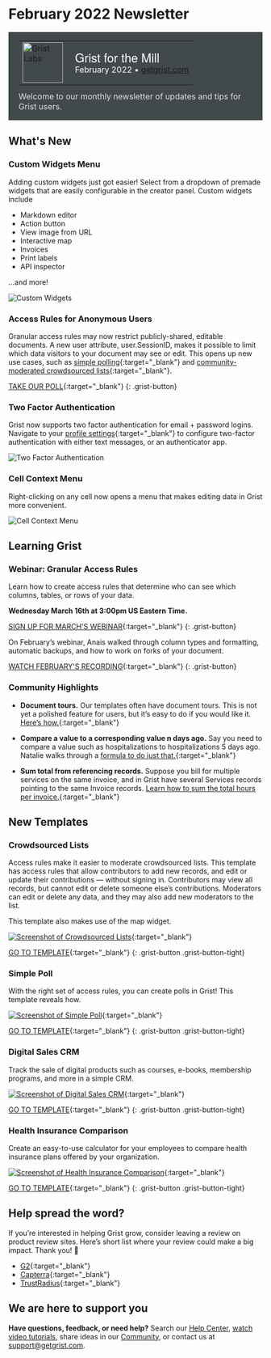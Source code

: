 # February 2022 Newsletter

<style>
  /* restore some poorly overridden defaults */
  .newsletter-header .table {
    background-color: initial;
    border: initial;
  }
  .newsletter-header .table > tbody > tr > td {
    padding: initial;
    border: initial;
    vertical-align: initial;
  }
  .newsletter-header img.header-img {
    padding: initial;
    max-width: initial;
    display: initial;
    padding: initial;
    line-height: initial;
    background-color: initial;
    border: initial;
    border-radius: initial;
    margin: initial;
  }

  /* copy newsletter styles, with a prefix for sufficient specificity */
  .newsletter-header .header {
    border: none;
    padding: 0;
    margin: 0;
  }
  .newsletter-header table > tbody > tr > td.header-image {
    width: 80px;
    padding-right: 16px;
  }
  .newsletter-header table > tbody > tr > td.header-text {
    background-color: #42494B;
    padding: 16px 20px;
  }
  .newsletter-header table.header-top {
    border: none;
    padding: 0;
    margin: 0;
    width: 100%;
  }
  .header-title {
    font-family: Helvetica Neue, Helvetica, Arial, sans-serif;
    font-size: 24px;
    line-height: 28px;
    color: #FFFFFF;
  }
  .header-month {
    color: #FFFFFF;
  }
  .header-welcome {
    margin-top: 12px;
    color: #FFFFFF;
  }
</style>
<div class="newsletter-header">
<table class="header" cellpadding="0" cellspacing="0" border="0"><tr>
  <td class="header-text">
    <table class="header-top"><tr>
      <td class="header-image">
        <a href="https://www.getgrist.com">
          <img class="header-img" src="/images/newsletters/grist-labs.png" width="80" height="80" alt="Grist Labs" border="0">
        </a>
      </td>
      <td class="header-top-text">
        <div class="header-title">Grist for the Mill</div>
        <div class="header-month">February 2022
          &#8226; <a href="https://www.getgrist.com/">getgrist.com</a></div>
      </td>
    </tr></table>
    <div class="header-welcome" style="color: #e0e0e0;">
      Welcome to our monthly newsletter of updates and tips for Grist users.
    </div>
  </td>
</tr></table>
</div>

## What's New

### Custom Widgets Menu

Adding custom widgets just got easier! Select from a dropdown of premade widgets that are easily configurable in the creator panel. Custom widgets include

* Markdown editor
* Action button
* View image from URL
* Interactive map
* Invoices
* Print labels
* API inspector

...and more!


![Custom Widgets](../images/newsletters/2022-02/custom-widgets.gif)

### Access Rules for Anonymous Users

Granular access rules may now restrict publicly-shared, editable documents. A new user attribute, user.SessionID, makes it possible to limit which data visitors to your document may see or edit. This opens up new use cases, such as [simple polling](https://templates.getgrist.com/jd234iH1zDsL/Simple-Poll){:target="\_blank"} and [community-moderated crowdsourced lists](https://templates.getgrist.com/dKztiPYamcCp/Crowdsourced-List/p/1){:target="\_blank"}. 

[TAKE OUR POLL](https://templates.getgrist.com/jd234iH1zDsL/Simple-Poll){:target="\_blank"}
{: .grist-button}

### Two Factor Authentication

Grist now supports two factor authentication for email + password logins. Navigate to your [profile settings](https://docs.getgrist.com/account){:target="\_blank"} to configure two-factor authentication with either text messages, or an authenticator app.

![Two Factor Authentication](../images/newsletters/2022-02/2fa.png)

### Cell Context Menu

Right-clicking on any cell now opens a menu that makes editing data in Grist more convenient. 

![Cell Context Menu](../images/newsletters/2022-02/cell-context.png)

## Learning Grist

### Webinar: Granular Access Rules

Learn how to create access rules that determine who can see which columns, tables, or rows of your data.

**Wednesday March 16th at 3:00pm US Eastern Time.**

[SIGN UP FOR MARCH'S WEBINAR](https://www.getgrist.com/learn-grist-webinar/){:target="\_blank"}
{: .grist-button}

On February’s webinar, Anais walked through column types and formatting, automatic backups, and how to work on forks of your document.

[WATCH FEBRUARY'S RECORDING](https://www.youtube.com/watch?v=bOx2ONlwkvY){:target="\_blank"}
{: .grist-button}

### Community Highlights

* **Document tours.** Our templates often have document tours. This is not yet a polished feature for users, but it’s easy to do if you would like it. [Here’s how.](https://community.getgrist.com/t/creating-document-tours/){:target="\_blank"}

* **Compare a value to a corresponding value n days ago.** Say you need to compare a value such as hospitalizations to hospitalizations 5 days ago. Natalie walks through a [formula to do just that.](https://community.getgrist.com/t/formula-for-offset-sort-of-formula/){:target="\_blank"}

* **Sum total from referencing records.** Suppose you bill for multiple services on the same invoice, and in Grist have several Services records pointing to the same Invoice records. [Learn how to sum the total hours per invoice.](https://community.getgrist.com/t/create-an-aggregated-of-a-field-in-a-linked-table/){:target="\_blank"}

## New Templates

### Crowdsourced Lists

Access rules make it easier to moderate crowdsourced lists. This template has access rules that allow contributors to add new records, and edit or update their contributions — without signing in. Contributors may view all records, but cannot edit or delete someone else’s contributions. Moderators can edit or delete any data, and they may also add new moderators to the list. 

This template also makes use of the map widget. 


[![Screenshot of Crowdsourced Lists](../images/newsletters/2022-02/crowdsourced-lists.png)](https://templates.getgrist.com/dKztiPYamcCp/Crowdsourced-List/p/1){:target="\_blank"}

[GO TO TEMPLATE](https://templates.getgrist.com/dKztiPYamcCp/Crowdsourced-List/p/1){:target="\_blank"}
{: .grist-button .grist-button-tight}

### Simple Poll

With the right set of access rules, you can create polls in Grist! This template reveals how.

[![Screenshot of Simple Poll](../images/newsletters/2022-02/simple-poll.png)](https://templates.getgrist.com/jd234iH1zDsL/Simple-Poll){:target="\_blank"}

[GO TO TEMPLATE](https://templates.getgrist.com/jd234iH1zDsL/Simple-Poll){:target="\_blank"}
{: .grist-button .grist-button-tight}

### Digital Sales CRM

Track the sale of digital products such as courses, e-books, membership programs, and more in a simple CRM.

[![Screenshot of Digital Sales CRM](../images/newsletters/2022-02/digital-sales-crm.png)](https://templates.getgrist.com/eVgQezBkmQVc/Digital-Sales-CRM){:target="\_blank"}

[GO TO TEMPLATE](https://templates.getgrist.com/eVgQezBkmQVc/Digital-Sales-CRM){:target="\_blank"}
{: .grist-button .grist-button-tight}

### Health Insurance Comparison

Create an easy-to-use calculator for your employees to compare health insurance plans offered by your organization.

[![Screenshot of Health Insurance Comparison](../images/newsletters/2022-02/health-insurance-comparison.png)](https://templates.getgrist.com/6stpLB6PR6bR/Health-Insurance-Plan-Comparison/){:target="\_blank"}

[GO TO TEMPLATE](https://templates.getgrist.com/6stpLB6PR6bR/Health-Insurance-Plan-Comparison/){:target="\_blank"}
{: .grist-button .grist-button-tight}

## Help spread the word?
If you’re interested in helping Grist grow, consider leaving a review on product review sites. Here’s  short list where your review could make a big impact. Thank you! 🙏


* [G2](https://www.g2.com/products/grist/){:target="\_blank"}
* [Capterra](https://www.capterra.com/p/232821/Grist/){:target="\_blank"}
* [TrustRadius](https://www.trustradius.com/products/grist/){:target="\_blank"}

## We are here to support you

**Have questions, feedback, or need help?** Search our [Help Center](../index.md), [watch video
tutorials](https://www.youtube.com/channel/UCx0ioQrrC-bIrkmZ7ZULr0g/playlists), share ideas in our
[Community](https://community.getgrist.com), or contact us at <support@getgrist.com>.